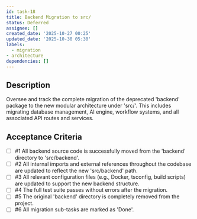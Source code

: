 ```yaml
---
id: task-18
title: Backend Migration to src/
status: Deferred
assignee: []
created_date: '2025-10-27 00:25'
updated_date: '2025-10-30 05:30'
labels:
  - migration
- architecture
dependencies: []
---
```


## Description

<!-- SECTION:DESCRIPTION:BEGIN -->
Oversee and track the complete migration of the deprecated 'backend' package to the new modular architecture under 'src/'. This includes migrating database management, AI engine, workflow systems, and all associated API routes and services.
<!-- SECTION:DESCRIPTION:END -->

## Acceptance Criteria
<!-- AC:BEGIN -->
- [ ] #1 All backend source code is successfully moved from the 'backend' directory to 'src/backend'.
- [ ] #2 All internal imports and external references throughout the codebase are updated to reflect the new 'src/backend' path.
- [ ] #3 All relevant configuration files (e.g., Docker, tsconfig, build scripts) are updated to support the new backend structure.
- [ ] #4 The full test suite passes without errors after the migration.
- [ ] #5 The original 'backend' directory is completely removed from the project.
- [ ] #6 All migration sub-tasks are marked as 'Done'.
<!-- AC:END -->

